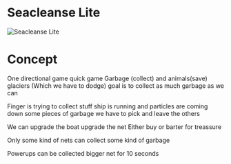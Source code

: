 # Seacleanse Lite
![Seacleanse Lite](https://cdn.dribbble.com/users/2254440/screenshots/4732651/8_bit_yacht.jpg)

# Concept
One directional game quick game
Garbage (collect) and animals(save) glaciers (Which we have to dodge)
goal is to collect as much garbage as we can

Finger is trying to collect stuff
ship is running and 
particles are coming down 
some pieces of garbage we have to pick 
and leave the others 

We can upgrade the boat 
upgrade the net
Either buy or barter for treassure

Only some kind of nets can collect some kind of garbage 

Powerups can be collected 
bigger net for 10 seconds

